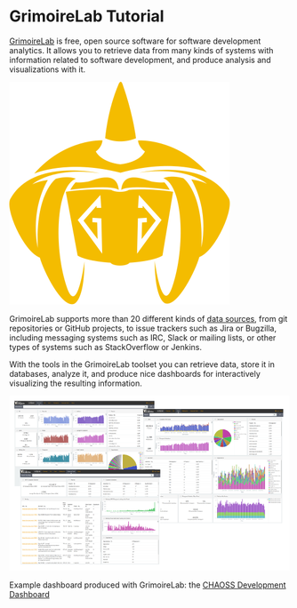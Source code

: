 # GrimoireLab Tutorial

[GrimoireLab](http://grimoirelab.github.io/) is free, open source software for software
development analytics. It allows you to retrieve data from many kinds of systems with
information related to software development, and produce analysis and visualizations with
it.

![](assets/wizard-y.svg)

GrimoireLab supports more than 20 different kinds of [data
sources](https://gitlab.com/Bitergia/c/FAQ/tree/master/sources#supported-data-sources),
from git repositories or GitHub projects, to issue trackers such as Jira or Bugzilla,
including messaging systems such as IRC, Slack or mailing lists, or other types of systems
such as StackOverflow or Jenkins. 

With the tools in the GrimoireLab toolset you can retrieve data, store it in databases,
analyze it, and produce nice dashboards for interactively visualizing the resulting
information.

![](eclipse.png)

Example dashboard produced with GrimoireLab: the [CHAOSS Development
Dashboard](https://chaoss.biterg.io)
